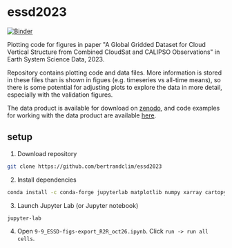 # essd2023
[![Binder](https://mybinder.org/badge_logo.svg)](https://mybinder.org/v2/gh/bertrandclim/essd2023/HEAD?labpath=https%3A%2F%2Fgithub.com%2Fbertrandclim%2Fessd2023%2Fblob%2Fmain%2F9-9_ESSD-figs-export_R2R_oct26.ipynb)

Plotting code for figures in paper "A Global Gridded Dataset for Cloud Vertical Structure from Combined CloudSat and CALIPSO Observations" in Earth System Science Data, 2023.

Repository contains plotting code and data files. More information is stored in these files than is shown in figues (e.g. timeseries vs all-time means), so there is some potential for adjusting plots to explore the data in more detail, especially with the validation figures.

The data product is available for download on [zenodo](https://zenodo.org/records/8057791), and code examples for working with the data product are available [here](https://github.com/bertrandclim/3S-GEOPROF-COMB).

## setup
1. Download repository
```bash
git clone https://github.com/bertrandclim/essd2023
```
2. Install dependencies
```bash
conda install -c conda-forge jupyterlab matplotlib numpy xarray cartopy cmcrameri scipy
```
3. Launch Jupyter Lab (or Jupyter notebook)
```bash
jupyter-lab
```
4. Open `9-9_ESSD-figs-export_R2R_oct26.ipynb`. Click `run -> run all cells`.
